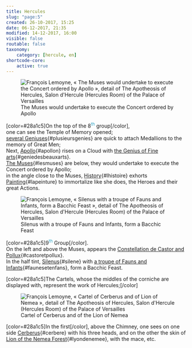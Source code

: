 ```yaml
---
title: Hercules
slug: "page:5"
created: 26-10-2017, 15:25
date: 06-12-2017, 21:35
modified: 14-12-2017, 16:00
visible: false
routable: false
taxonomy:
    category: [hercule, en]
shortcode-core:
    active: true
---
```

<figure><picture>
<source
sizes="(max-width: 767px) 98vw, (min-width: 959px) 50vw, 86vw"
srcset="
/user/sites/docs/pages/01.home/02.versailles/01.palais/01.hercule/05.hercule_5/hercule10-280.webp 280w,
/user/sites/docs/pages/01.home/02.versailles/01.palais/01.hercule/05.hercule_5/hercule10-380.webp 380w,
/user/sites/docs/pages/01.home/02.versailles/01.palais/01.hercule/05.hercule_5/hercule10-480.webp 480w,
/user/sites/docs/pages/01.home/02.versailles/01.palais/01.hercule/05.hercule_5/hercule10-640.webp 640w,
/user/sites/docs/pages/01.home/02.versailles/01.palais/01.hercule/05.hercule_5/hercule10-840.webp 840w,
/user/sites/docs/pages/01.home/02.versailles/01.palais/01.hercule/05.hercule_5/hercule10-1280.webp 1280w,
/user/sites/docs/pages/01.home/02.versailles/01.palais/01.hercule/05.hercule_5/hercule10-1600.webp 1600w,
/user/sites/docs/pages/01.home/02.versailles/01.palais/01.hercule/05.hercule_5/hercule10-1920.webp 1920w"
type="image/webp" />
<img src="/user/sites/docs/pages/01.home/02.versailles/01.palais/01.hercule/05.hercule_5/hercule10-640.jpg" alt="François Lemoyne, « The Muses would undertake to execute the Concert ordered by Apollo », detail of The Apotheosis of Hercules, Salon d'Hercule (Hercules Room) of the Palace of Versailles" title="François Lemoyne, « The Muses would undertake to execute the Concert ordered by Apollo », detail of The Apotheosis of Hercules, Salon d'Hercule (Hercules Room) of the Palace of Versailles" usemap="#img_hercule10"
sizes="(max-width: 767px) 98vw, (min-width: 959px) 50vw, 86vw"
srcset="
/user/sites/docs/pages/01.home/02.versailles/01.palais/01.hercule/05.hercule_5/hercule10-280.jpg 280w,
/user/sites/docs/pages/01.home/02.versailles/01.palais/01.hercule/05.hercule_5/hercule10-380.jpg 380w,
/user/sites/docs/pages/01.home/02.versailles/01.palais/01.hercule/05.hercule_5/hercule10-480.jpg 480w,
/user/sites/docs/pages/01.home/02.versailles/01.palais/01.hercule/05.hercule_5/hercule10-640.jpg 640w,
/user/sites/docs/pages/01.home/02.versailles/01.palais/01.hercule/05.hercule_5/hercule10-840.jpg 840w,
/user/sites/docs/pages/01.home/02.versailles/01.palais/01.hercule/05.hercule_5/hercule10-1280.jpg 1280w,
/user/sites/docs/pages/01.home/02.versailles/01.palais/01.hercule/05.hercule_5/hercule10-1600.jpg 1600w,
/user/sites/docs/pages/01.home/02.versailles/01.palais/01.hercule/05.hercule_5/hercule10-1920.jpg 1920w" />
</picture><figcaption>The Muses would undertake to execute the Concert ordered by Apollo</figcaption><map name="img_hercule10" id="img_hercule10">
<area id="area_plusieursgenies" alt="several Geniuses" title="several Geniuses" href="#plusieursgenies" shape="poly" coords="82,220,84,215,88,210,84,205,84,203,89,209,91,204,94,210,92,223,94,225,102,222,103,211,106,211,109,210,110,204,115,209,121,208,123,199,119,198,118,195,119,193,120,197,125,196,124,188,138,185,138,196,137,202,139,206,144,205,145,209,148,212,155,213,159,219,164,217,167,210,171,217,177,230,182,228,180,221,182,223,187,219,182,213,178,213,181,207,177,202,178,200,182,203,184,196,182,193,180,192,181,186,175,181,169,187,167,176,160,175,160,179,154,178,149,178,152,176,151,169,143,175,141,174,142,168,141,162,131,164,129,172,133,180,138,184,124,188,117,188,110,190,108,194,106,191,107,187,106,181,100,184,96,191,96,198,103,198,96,197,92,186,86,186,85,179,82,177,84,168,85,159,89,158,85,157,80,171,77,173,78,170,76,166,69,167,67,176,61,178,60,185,67,190,67,198,68,204,73,208,76,217">
<area id="area_apollon" alt="Apollo" title="Apollo" href="#apollon" shape="poly" coords="201,293,207,299,223,296,230,303,237,303,242,307,254,316,258,329,260,337,276,345,274,351,278,358,296,362,289,353,285,341,288,334,292,322,289,309,303,298,299,293,292,296,284,302,281,292,278,285,278,277,284,278,291,277,298,271,300,264,295,256,286,252,271,262,273,259,269,252,261,243,246,240,243,236,238,228,243,224,235,207,235,219,228,218,230,229,229,233,218,225,211,234,214,241,205,245,208,254,218,255,223,262,230,266,240,269,237,278,228,281,223,287,217,289,214,285,206,287">
<area id="area_geniedesbeauxarts" alt="the Genius of Fine arts" title="the Genius of Fine arts" href="#geniedesbeauxarts" shape="poly" coords="289,333,293,338,301,334,301,328,299,328,305,327,311,333,310,339,303,339,306,343,317,344,322,347,323,356,323,363,331,369,332,376,335,377,340,385,342,374,334,365,331,355,328,344,324,342,323,336,333,340,340,347,351,349,351,342,347,341,334,331,336,328,342,330,360,325,359,319,340,315,328,316,321,321,321,323,316,322,320,313,313,302,302,304,303,313,299,319">
<area id="area_lesmuses" alt="The Muses" title="The Muses" href="#lesmuses" shape="poly" coords="11,421,56,422,46,429,75,432,75,420,108,423,108,432,148,435,126,456,133,460,156,451,177,456,178,464,158,492,204,487,229,512,265,538,285,536,277,526,283,512,284,475,308,466,329,472,332,484,348,493,359,477,364,465,351,441,343,438,344,429,353,430,373,420,381,410,412,421,419,429,429,432,443,433,457,438,459,444,462,456,465,462,478,451,478,436,485,434,488,415,482,403,493,389,513,393,524,383,531,395,531,412,536,413,541,391,549,378,546,370,553,357,560,357,555,343,555,321,562,331,567,327,571,324,573,303,569,293,567,280,570,268,559,263,559,250,564,246,570,245,578,248,579,240,571,239,564,239,557,241,556,229,546,229,532,231,523,239,519,247,515,246,506,251,505,239,495,233,482,232,470,241,466,256,456,257,440,259,438,267,442,273,450,276,455,284,457,294,455,302,444,302,431,299,424,310,422,323,422,334,413,331,405,338,402,328,393,323,383,323,376,332,375,343,380,349,394,354,398,363,400,372,397,378,383,370,376,375,365,374,379,385,386,383,403,394,405,402,413,406,412,421,381,410,383,401,351,403,335,399,335,388,337,378,326,372,316,376,309,384,315,391,299,395,293,391,298,386,298,377,288,372,276,375,271,385,267,391,257,390,254,377,261,369,264,362,263,353,255,350,248,351,249,348,257,343,253,335,243,330,231,328,222,335,213,332,205,332,203,339,207,350,190,355,197,351,197,342,194,331,185,327,166,329,165,341,166,349,163,354,159,353,149,358,140,361,134,356,119,358,113,362,107,354,101,360,100,366,95,365,94,371,67,393,47,402,45,398,29,402,20,402">
<area id="area_lhistoire" alt="History" title="History" href="#lhistoire" shape="poly" coords="313,546,327,545,334,541,343,547,333,557,337,567,351,569,367,579,375,587,387,587,394,583,396,577,407,573,415,562,423,566,424,576,432,579,440,582,448,583,451,574,458,575,461,582,470,580,484,582,490,576,476,572,467,565,473,553,468,537,460,524,455,518,443,520,433,515,420,520,416,515,418,513,408,497,402,494,398,502,393,481,400,474,398,468,395,470,393,460,387,479,385,497,375,518,373,509,369,500,361,497,351,505,351,516,353,524,356,529,347,531,337,530,324,534">
<area id="area_lapeinture" alt="Painting" title="Painting" href="#lapeinture" shape="poly" coords="442,520,456,518,462,526,472,554,466,564,475,572,482,572,488,568,496,568,504,564,515,570,536,564,542,567,549,563,545,555,546,546,538,541,544,534,539,529,538,520,537,509,544,498,542,487,536,478,528,474,529,465,498,421,495,423,491,438,481,449,469,462,455,463,448,469,445,468,442,460,434,452,424,446,414,451,411,464,413,475,422,478,421,485,426,505">
</map></figure>

[color=#28a1c5]On the top of the 8<sup style="color:#28a1c5">th</sup> group[/color],  
one can see the Temple of Memory opened;  
[several Geniuses][1]{#plusieursgenies} are quick to attach Medallions to the memory of Great Men;  
Next, [Apollo][2]{#apollon} rises on a Cloud with [the Genius of Fine arts][3]{#geniedesbeauxarts}.  
[The Muses][4]{#lesmuses} are below, 
they would undertake to execute the Concert ordered by Apollo;  
in the angle close to the Muses, 
[History][5]{#lhistoire} exhorts [Painting][6]{#lapeinture} to immortalize like she does, the Heroes and their great Actions.

<figure><picture>
<source
sizes="(max-width: 767px) 98vw, (min-width: 959px) 50vw, 86vw"
srcset="
/user/sites/docs/pages/01.home/02.versailles/01.palais/01.hercule/05.hercule_5/hercule11-280.webp 280w,
/user/sites/docs/pages/01.home/02.versailles/01.palais/01.hercule/05.hercule_5/hercule11-380.webp 380w,
/user/sites/docs/pages/01.home/02.versailles/01.palais/01.hercule/05.hercule_5/hercule11-480.webp 480w,
/user/sites/docs/pages/01.home/02.versailles/01.palais/01.hercule/05.hercule_5/hercule11-640.webp 640w,
/user/sites/docs/pages/01.home/02.versailles/01.palais/01.hercule/05.hercule_5/hercule11-840.webp 840w,
/user/sites/docs/pages/01.home/02.versailles/01.palais/01.hercule/05.hercule_5/hercule11-1280.webp 1280w,
/user/sites/docs/pages/01.home/02.versailles/01.palais/01.hercule/05.hercule_5/hercule11-1600.webp 1600w,
/user/sites/docs/pages/01.home/02.versailles/01.palais/01.hercule/05.hercule_5/hercule11-1920.webp 1920w"
type="image/webp" />
<img src="/user/sites/docs/pages/01.home/02.versailles/01.palais/01.hercule/05.hercule_5/hercule11-640.jpg" alt="François Lemoyne, « Silenus with a troupe of Fauns and Infants, form a Bacchic Feast », detail of The Apotheosis of Hercules, Salon d'Hercule (Hercules Room) of the Palace of Versailles" title="François Lemoyne, « Silenus with a troupe of Fauns and Infants, form a Bacchic Feast », detail of The Apotheosis of Hercules, Salon d'Hercule (Hercules Room) of the Palace of Versailles" usemap="#img_hercule11"
sizes="(max-width: 767px) 98vw, (min-width: 959px) 50vw, 86vw"
srcset="
/user/sites/docs/pages/01.home/02.versailles/01.palais/01.hercule/05.hercule_5/hercule11-280.jpg 280w,
/user/sites/docs/pages/01.home/02.versailles/01.palais/01.hercule/05.hercule_5/hercule11-380.jpg 380w,
/user/sites/docs/pages/01.home/02.versailles/01.palais/01.hercule/05.hercule_5/hercule11-480.jpg 480w,
/user/sites/docs/pages/01.home/02.versailles/01.palais/01.hercule/05.hercule_5/hercule11-640.jpg 640w,
/user/sites/docs/pages/01.home/02.versailles/01.palais/01.hercule/05.hercule_5/hercule11-840.jpg 840w,
/user/sites/docs/pages/01.home/02.versailles/01.palais/01.hercule/05.hercule_5/hercule11-1280.jpg 1280w,
/user/sites/docs/pages/01.home/02.versailles/01.palais/01.hercule/05.hercule_5/hercule11-1600.jpg 1600w,
/user/sites/docs/pages/01.home/02.versailles/01.palais/01.hercule/05.hercule_5/hercule11-1920.jpg 1920w" />
</picture><figcaption>Silenus with a troupe of Fauns and Infants, form a Bacchic Feast</figcaption><map name="img_hercule11" id="img_hercule11">
<area id="area_castoretpollux" alt="Constellation de Castor and Pollux" title="Constellation de Castor and Pollux" href="#castoretpollux" shape="poly" coords="348,283,355,284,362,275,369,270,384,267,394,265,397,266,403,264,410,267,412,276,414,278,424,275,429,279,436,284,445,284,450,276,457,282,467,289,450,302,452,307,502,271,497,267,474,282,464,275,461,269,461,257,458,256,462,249,461,239,456,231,448,231,446,237,438,231,434,225,429,234,418,224,406,225,406,236,408,242,408,249,405,240,401,239,395,246,389,229,393,229,398,233,405,228,391,211,371,216,364,210,353,215,350,220,347,219,341,224,334,221,320,234,320,238,311,241,327,249,333,245,333,258,342,258,343,260,333,270,332,276,339,279">
<area id="area_silene" alt="Silenus" title="Silenus" href="#silene" shape="poly" coords="448,408,455,405,446,394,442,383,450,393,455,403,462,409,473,408,466,401,459,388,450,382,459,382,460,379,447,377,443,368,446,362,449,363,449,357,452,350,440,350,438,355,441,359,439,365,435,365,430,358,425,359,431,351,430,344,422,340,415,345,415,352,411,356,417,361,426,365,424,368,409,365,409,374,414,380,423,385,423,392,431,399,430,407,438,413">
<area id="area_faunesetenfans" alt="a troupe of Fauns and Infants" title="a troupe of Fauns and Infants" href="#faunesetenfans" shape="poly" coords="441,343,445,349,452,351,462,360,469,364,463,373,451,376,456,371,455,364,447,364,443,369,450,377,461,380,471,388,469,380,478,382,482,390,489,391,495,383,491,366,483,361,488,358,488,350,481,343,474,349,472,355,465,350,458,342,449,331,441,343,423,336,414,347,412,354,413,357,426,364,425,367,410,365,409,374,413,379,423,385,418,392,412,396,408,405,398,408,386,401,371,400,365,411,364,420,354,423,354,435,347,441,337,442,328,437,320,431,314,439,308,433,310,421,315,413,319,408,320,399,329,398,333,403,341,403,341,397,351,401,354,410,356,415,365,410,371,400,368,391,371,381,366,376,368,366,376,369,380,364,390,367,388,358,391,346,399,336,403,339,403,331,412,327,420,330,423,336">
</map></figure>

[color=#28a1c5]9<sup style="color:#28a1c5">th</sup> Group[/color].  
On the left and above the Muses, 
appears the [Constellation de Castor and Pollux][7]{#castoretpollux}.  
In the half tint, 
[Silenus][8]{#silene} with [a troupe of Fauns and Infants][9]{#faunesetenfans}, form a Bacchic Feast.

[color=#28a1c5]The Cartels, whose the middles of the corniche are displayed with, represent the work of Hercules;[/color]

<figure><picture>
<source
sizes="(max-width: 767px) 98vw, (min-width: 959px) 50vw, 86vw"
srcset="
/user/sites/docs/pages/01.home/02.versailles/01.palais/01.hercule/05.hercule_5/hercule12-280.webp 280w,
/user/sites/docs/pages/01.home/02.versailles/01.palais/01.hercule/05.hercule_5/hercule12-380.webp 380w,
/user/sites/docs/pages/01.home/02.versailles/01.palais/01.hercule/05.hercule_5/hercule12-480.webp 480w,
/user/sites/docs/pages/01.home/02.versailles/01.palais/01.hercule/05.hercule_5/hercule12-640.webp 640w,
/user/sites/docs/pages/01.home/02.versailles/01.palais/01.hercule/05.hercule_5/hercule12-840.webp 840w,
/user/sites/docs/pages/01.home/02.versailles/01.palais/01.hercule/05.hercule_5/hercule12-1280.webp 1280w,
/user/sites/docs/pages/01.home/02.versailles/01.palais/01.hercule/05.hercule_5/hercule12-1600.webp 1600w,
/user/sites/docs/pages/01.home/02.versailles/01.palais/01.hercule/05.hercule_5/hercule12-1920.webp 1920w"
type="image/webp" />
<img src="/user/sites/docs/pages/01.home/02.versailles/01.palais/01.hercule/05.hercule_5/hercule12-640.jpg" alt="François Lemoyne, « Cartel of Cerberus and of Lion of Nemea », detail of The Apotheosis of Hercules, Salon d'Hercule (Hercules Room) of the Palace of Versailles" title="François Lemoyne, « Cartel of Cerberus and of Lion of Nemea », detail of The Apotheosis of Hercules, Salon d'Hercule (Hercules Room) of the Palace of Versailles" usemap="#img_hercule12"
sizes="(max-width: 767px) 98vw, (min-width: 959px) 50vw, 86vw"
srcset="
/user/sites/docs/pages/01.home/02.versailles/01.palais/01.hercule/05.hercule_5/hercule12-280.jpg 280w,
/user/sites/docs/pages/01.home/02.versailles/01.palais/01.hercule/05.hercule_5/hercule12-380.jpg 380w,
/user/sites/docs/pages/01.home/02.versailles/01.palais/01.hercule/05.hercule_5/hercule12-480.jpg 480w,
/user/sites/docs/pages/01.home/02.versailles/01.palais/01.hercule/05.hercule_5/hercule12-640.jpg 640w,
/user/sites/docs/pages/01.home/02.versailles/01.palais/01.hercule/05.hercule_5/hercule12-840.jpg 840w,
/user/sites/docs/pages/01.home/02.versailles/01.palais/01.hercule/05.hercule_5/hercule12-1280.jpg 1280w,
/user/sites/docs/pages/01.home/02.versailles/01.palais/01.hercule/05.hercule_5/hercule12-1600.jpg 1600w,
/user/sites/docs/pages/01.home/02.versailles/01.palais/01.hercule/05.hercule_5/hercule12-1920.jpg 1920w" />
</picture><figcaption>Cartel of Cerberus and of the Lion of Nemea</figcaption><map name="img_hercule12" id="img_hercule12">
<area id="area_cerbere" alt="Cerberus" title="Cerberus" href="#cerbere" shape="poly" coords="215,226,223,212,229,213,239,210,243,194,241,185,238,186,237,194,230,184,220,182,218,176,223,171,230,171,222,167,226,163,221,157,209,159,199,167,198,173,178,171,167,181,164,195,170,199,173,202,182,200,189,198,195,203,194,209,202,215,206,218,209,220,210,223">
<area id="area_lyondenemee" alt="Lion of the Nemea Forest" title="Lion of the Nemea Forest" href="#lyondenemee" shape="poly" coords="330,133,326,147,328,153,331,155,335,158,335,168,338,170,341,169,341,176,346,179,354,170,351,180,357,177,351,186,356,191,358,199,353,208,351,216,358,216,362,212,362,203,366,192,366,185,371,180,379,192,372,201,373,206,369,214,371,217,375,211,380,209,387,211,385,203,381,198,379,192,371,180,372,173,376,164,374,161,367,151,364,153,360,147,358,148,356,143,348,142,344,141,335,141,326,146,329,133,314,128,306,122,305,125,290,120,281,123,278,130,279,135,294,136,306,139,313,138,317,139">
</map></figure>

[color=#28a1c5]In the first[/color], above the Chimney, one sees on one side [Cerberus][10]{#cerbere} with his three heads, 
and on the other the skin of [Lion of the Nemea Forest][11]{#lyondenemee}, with the mace, etc.

[1]: #area_plusieursgenies "several Geniuses"
[2]: #area_apollon "Apollo"
[3]: #area_geniedesbeauxarts "the Genius of Fine arts"
[4]: #area_lesmuses "The Muses"
[5]: #area_lhistoire "History"
[6]: #area_lapeinture "Painting"
[7]: #area_castoretpollux "Constellation de Castor and Pollux"
[8]: #area_silene "Silenus"
[9]: #area_faunesetenfans "a troupe of Fauns and Infants"
[10]: #area_cerbere "Cerberus"
[11]: #area_lyondenemee "Lion of the Nemea Forest"